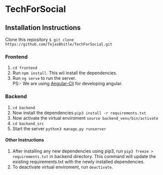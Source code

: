 # TechForSocial


## Installation Instructions
Clone this repository
`$ git clone https://github.com/TejasBhitle/TechForSocial.git`
### Frontend
1. `cd frontend`
2. Run `npm install`. This wil install the dependencies.
3. Run `ng serve` to run the server.<br>PS:- We are using [Angular-Cli](https://cli.angular.io/) for developing angular.

### Backend
1. `cd backend`
2. Now install the dependencies `pip3 install -r requirements.txt`
3. Now activate the virtual enviroment `source backend_venv/bin/activate`
4. `cd backend_src`
5. Start the server `python3 manage.py runserver`

#### Other Instructions
1. After installing any new dependencies using pip3, run `pip3 freeze > requirements.txt` in backend directory. This command will update the existing requirements.txt with the newly installed dependencies.
2. To deactivate virtual enviroment, run `deactivate`.
